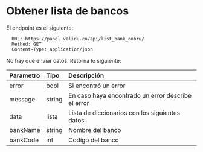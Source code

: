 Obtener lista de bancos
=======================

El endpoint es el siguiente:

      URL: https://panel.validu.co/api/list_bank_cobru/                   
      Method: GET   
      Content-Type: application/json

No hay que enviar datos. Retorna lo siguiente:

| Parametro      | Tipo | Descripción     |
| :---        |    :----   |          :--- |
|error|bool|Si encontró un error|
|message|string|En caso haya encontrado un error describe el error|
|data|lista|Lista de diccionarios con los siguientes datos|
|bankName|string|Nombre del banco|
|bankCode|int|Codígo del banco|